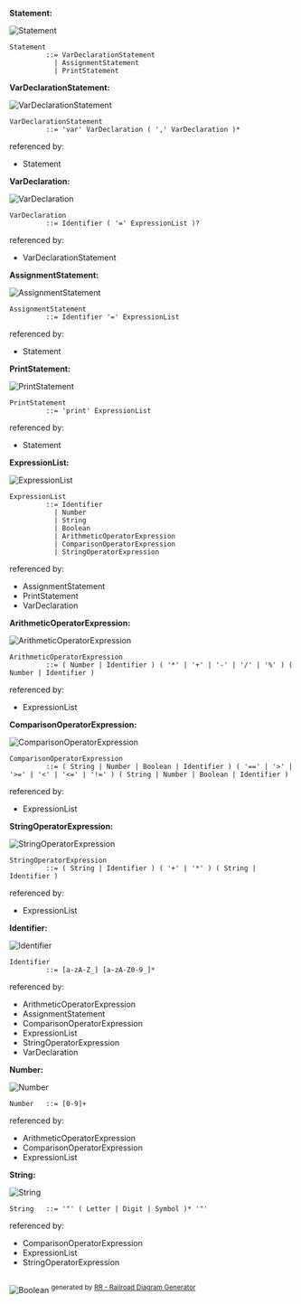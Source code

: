 **Statement:**

![Statement](diagram/Statement.svg)

```
Statement
         ::= VarDeclarationStatement
           | AssignmentStatement
           | PrintStatement
```

**VarDeclarationStatement:**

![VarDeclarationStatement](diagram/VarDeclarationStatement.svg)

```
VarDeclarationStatement
         ::= 'var' VarDeclaration ( ',' VarDeclaration )*
```

referenced by:

* Statement

**VarDeclaration:**

![VarDeclaration](diagram/VarDeclaration.svg)

```
VarDeclaration
         ::= Identifier ( '=' ExpressionList )?
```

referenced by:

* VarDeclarationStatement

**AssignmentStatement:**

![AssignmentStatement](diagram/AssignmentStatement.svg)

```
AssignmentStatement
         ::= Identifier '=' ExpressionList
```

referenced by:

* Statement

**PrintStatement:**

![PrintStatement](diagram/PrintStatement.svg)

```
PrintStatement
         ::= 'print' ExpressionList
```

referenced by:

* Statement

**ExpressionList:**

![ExpressionList](diagram/ExpressionList.svg)

```
ExpressionList
         ::= Identifier
           | Number
           | String
           | Boolean
           | ArithmeticOperatorExpression
           | ComparisonOperatorExpression
           | StringOperatorExpression
```

referenced by:

* AssignmentStatement
* PrintStatement
* VarDeclaration

**ArithmeticOperatorExpression:**

![ArithmeticOperatorExpression](diagram/ArithmeticOperatorExpression.svg)

```
ArithmeticOperatorExpression
         ::= ( Number | Identifier ) ( '*' | '+' | '-' | '/' | '%' ) ( Number | Identifier )
```

referenced by:

* ExpressionList

**ComparisonOperatorExpression:**

![ComparisonOperatorExpression](diagram/ComparisonOperatorExpression.svg)

```
ComparisonOperatorExpression
         ::= ( String | Number | Boolean | Identifier ) ( '==' | '>' | '>=' | '<' | '<=' | '!=' ) ( String | Number | Boolean | Identifier )
```

referenced by:

* ExpressionList

**StringOperatorExpression:**

![StringOperatorExpression](diagram/StringOperatorExpression.svg)

```
StringOperatorExpression
         ::= ( String | Identifier ) ( '+' | '*' ) ( String | Identifier )
```

referenced by:

* ExpressionList

**Identifier:**

![Identifier](diagram/Identifier.svg)

```
Identifier
         ::= [a-zA-Z_] [a-zA-Z0-9_]*
```

referenced by:

* ArithmeticOperatorExpression
* AssignmentStatement
* ComparisonOperatorExpression
* ExpressionList
* StringOperatorExpression
* VarDeclaration

**Number:**

![Number](diagram/Number.svg)

```
Number   ::= [0-9]+
```

referenced by:

* ArithmeticOperatorExpression
* ComparisonOperatorExpression
* ExpressionList

**String:**

![String](diagram/String.svg)

```
String   ::= '"' ( Letter | Digit | Symbol )* '"'
```

referenced by:

* ComparisonOperatorExpression
* ExpressionList
* StringOperatorExpression

## 
![Boolean](diagram/Boolean.svg) <sup>generated by [RR - Railroad Diagram Generator][RR]</sup>

[RR]: https://www.bottlecaps.de/rr/ui